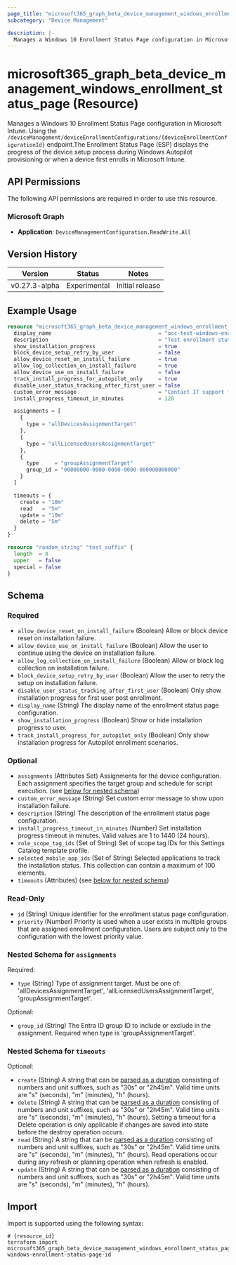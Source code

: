 ```yaml
---
page_title: "microsoft365_graph_beta_device_management_windows_enrollment_status_page Resource - terraform-provider-microsoft365"
subcategory: "Device Management"

description: |-
  Manages a Windows 10 Enrollment Status Page configuration in Microsoft Intune. Using the /deviceManagement/deviceEnrollmentConfigurations/{deviceEnrollmentConfigurationId} endpoint.The Enrollment Status Page (ESP) displays the progress of the device setup process during Windows Autopilot provisioning or when a device first enrolls in Microsoft Intune.
---
```


# microsoft365_graph_beta_device_management_windows_enrollment_status_page (Resource)

Manages a Windows 10 Enrollment Status Page configuration in Microsoft Intune. Using the `/deviceManagement/deviceEnrollmentConfigurations/{deviceEnrollmentConfigurationId}` endpoint.The Enrollment Status Page (ESP) displays the progress of the device setup process during Windows Autopilot provisioning or when a device first enrolls in Microsoft Intune.


## API Permissions

The following API permissions are required in order to use this resource.

### Microsoft Graph

- **Application**: `DeviceManagementConfiguration.ReadWrite.All`

## Version History

| Version | Status | Notes |
|---------|--------|-------|
| v0.27.3-alpha | Experimental | Initial release |

## Example Usage

```terraform
resource "microsoft365_graph_beta_device_management_windows_enrollment_status_page" "with_assignments" {
  display_name                                  = "acc-test-windows-enrollment-status-page-assignments-${random_string.test_suffix.result}"
  description                                   = "Test enrollment status page with group assignments"
  show_installation_progress                    = true
  block_device_setup_retry_by_user              = false
  allow_device_reset_on_install_failure         = true
  allow_log_collection_on_install_failure       = true
  allow_device_use_on_install_failure           = false
  track_install_progress_for_autopilot_only     = true
  disable_user_status_tracking_after_first_user = false
  custom_error_message                          = "Contact IT support for device enrollment assistance"
  install_progress_timeout_in_minutes           = 120

  assignments = [
    {
      type = "allDevicesAssignmentTarget"
    },
    {
      type = "allLicensedUsersAssignmentTarget"
    },
    {
      type     = "groupAssignmentTarget"
      group_id = "00000000-0000-0000-0000-000000000000"
    }
  ]

  timeouts = {
    create = "10m"
    read   = "5m"
    update = "10m"
    delete = "5m"
  }
}

resource "random_string" "test_suffix" {
  length  = 8
  upper   = false
  special = false
}
```

<!-- schema generated by tfplugindocs -->
## Schema

### Required

- `allow_device_reset_on_install_failure` (Boolean) Allow or block device reset on installation failure.
- `allow_device_use_on_install_failure` (Boolean) Allow the user to continue using the device on installation failure.
- `allow_log_collection_on_install_failure` (Boolean) Allow or block log collection on installation failure.
- `block_device_setup_retry_by_user` (Boolean) Allow the user to retry the setup on installation failure.
- `disable_user_status_tracking_after_first_user` (Boolean) Only show installation progress for first user post enrollment.
- `display_name` (String) The display name of the enrollment status page configuration.
- `show_installation_progress` (Boolean) Show or hide installation progress to user.
- `track_install_progress_for_autopilot_only` (Boolean) Only show installation progress for Autopilot enrollment scenarios.

### Optional

- `assignments` (Attributes Set) Assignments for the device configuration. Each assignment specifies the target group and schedule for script execution. (see [below for nested schema](#nestedatt--assignments))
- `custom_error_message` (String) Set custom error message to show upon installation failure.
- `description` (String) The description of the enrollment status page configuration.
- `install_progress_timeout_in_minutes` (Number) Set installation progress timeout in minutes. Valid values are 1 to 1440 (24 hours).
- `role_scope_tag_ids` (Set of String) Set of scope tag IDs for this Settings Catalog template profile.
- `selected_mobile_app_ids` (Set of String) Selected applications to track the installation status. This collection can contain a maximum of 100 elements.
- `timeouts` (Attributes) (see [below for nested schema](#nestedatt--timeouts))

### Read-Only

- `id` (String) Unique identifier for the enrollment status page configuration.
- `priority` (Number) Priority is used when a user exists in multiple groups that are assigned enrollment configuration. Users are subject only to the configuration with the lowest priority value.

<a id="nestedatt--assignments"></a>
### Nested Schema for `assignments`

Required:

- `type` (String) Type of assignment target. Must be one of: 'allDevicesAssignmentTarget', 'allLicensedUsersAssignmentTarget', 'groupAssignmentTarget'.

Optional:

- `group_id` (String) The Entra ID group ID to include or exclude in the assignment. Required when type is 'groupAssignmentTarget'.


<a id="nestedatt--timeouts"></a>
### Nested Schema for `timeouts`

Optional:

- `create` (String) A string that can be [parsed as a duration](https://pkg.go.dev/time#ParseDuration) consisting of numbers and unit suffixes, such as "30s" or "2h45m". Valid time units are "s" (seconds), "m" (minutes), "h" (hours).
- `delete` (String) A string that can be [parsed as a duration](https://pkg.go.dev/time#ParseDuration) consisting of numbers and unit suffixes, such as "30s" or "2h45m". Valid time units are "s" (seconds), "m" (minutes), "h" (hours). Setting a timeout for a Delete operation is only applicable if changes are saved into state before the destroy operation occurs.
- `read` (String) A string that can be [parsed as a duration](https://pkg.go.dev/time#ParseDuration) consisting of numbers and unit suffixes, such as "30s" or "2h45m". Valid time units are "s" (seconds), "m" (minutes), "h" (hours). Read operations occur during any refresh or planning operation when refresh is enabled.
- `update` (String) A string that can be [parsed as a duration](https://pkg.go.dev/time#ParseDuration) consisting of numbers and unit suffixes, such as "30s" or "2h45m". Valid time units are "s" (seconds), "m" (minutes), "h" (hours).

## Import

Import is supported using the following syntax:

```shell
# {resource_id}
terraform import microsoft365_graph_beta_device_management_windows_enrollment_status_page.example windows-enrollment-status-page-id
```